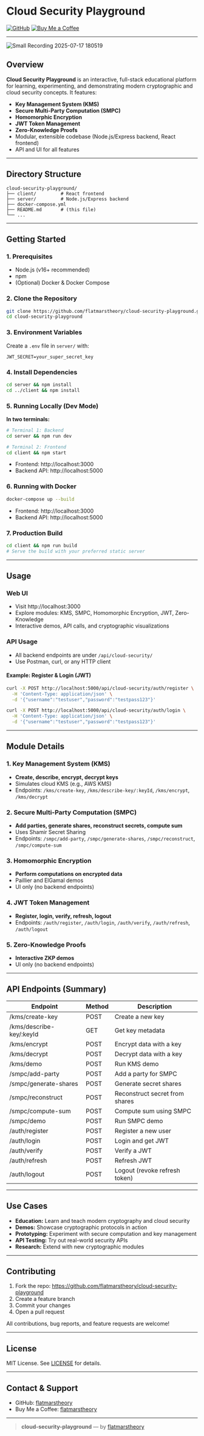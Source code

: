 # Cloud Security Playground

[![GitHub](https://img.shields.io/github/stars/flatmarstheory/cloud-security-playground?style=social)](https://github.com/flatmarstheory/cloud-security-playground)
[![Buy Me a Coffee](https://img.shields.io/badge/Buy%20Me%20A%20Coffee-flatmarstheory-yellow?logo=buy-me-a-coffee)](https://www.buymeacoffee.com/flatmarstheory)

---

![Small Recording 2025-07-17 180519](https://github.com/user-attachments/assets/e8721b56-5ed6-4dba-a47b-e88b3a7ae15c)


## Overview

**Cloud Security Playground** is an interactive, full-stack educational platform for learning, experimenting, and demonstrating modern cryptographic and cloud security concepts. It features:

- **Key Management System (KMS)**
- **Secure Multi-Party Computation (SMPC)**
- **Homomorphic Encryption**
- **JWT Token Management**
- **Zero-Knowledge Proofs**
- Modular, extensible codebase (Node.js/Express backend, React frontend)
- API and UI for all features

---

## Directory Structure

```
cloud-security-playground/
├── client/         # React frontend
├── server/         # Node.js/Express backend
├── docker-compose.yml
├── README.md       # (this file)
└── ...
```

---

## Getting Started

### 1. Prerequisites
- Node.js (v16+ recommended)
- npm
- (Optional) Docker & Docker Compose

### 2. Clone the Repository
```bash
git clone https://github.com/flatmarstheory/cloud-security-playground.git
cd cloud-security-playground
```

### 3. Environment Variables
Create a `.env` file in `server/` with:
```
JWT_SECRET=your_super_secret_key
```

### 4. Install Dependencies
```bash
cd server && npm install
cd ../client && npm install
```

### 5. Running Locally (Dev Mode)
**In two terminals:**
```bash
# Terminal 1: Backend
cd server && npm run dev

# Terminal 2: Frontend
cd client && npm start
```
- Frontend: http://localhost:3000
- Backend API: http://localhost:5000

### 6. Running with Docker
```bash
docker-compose up --build
```
- Frontend: http://localhost:3000
- Backend API: http://localhost:5000

### 7. Production Build
```bash
cd client && npm run build
# Serve the build with your preferred static server
```

---

## Usage

### Web UI
- Visit http://localhost:3000
- Explore modules: KMS, SMPC, Homomorphic Encryption, JWT, Zero-Knowledge
- Interactive demos, API calls, and cryptographic visualizations

### API Usage
- All backend endpoints are under `/api/cloud-security/`
- Use Postman, curl, or any HTTP client

#### Example: Register & Login (JWT)
```bash
curl -X POST http://localhost:5000/api/cloud-security/auth/register \
  -H 'Content-Type: application/json' \
  -d '{"username":"testuser","password":"testpass123"}'

curl -X POST http://localhost:5000/api/cloud-security/auth/login \
  -H 'Content-Type: application/json' \
  -d '{"username":"testuser","password":"testpass123"}'
```

---

## Module Details

### 1. Key Management System (KMS)
- **Create, describe, encrypt, decrypt keys**
- Simulates cloud KMS (e.g., AWS KMS)
- Endpoints: `/kms/create-key`, `/kms/describe-key/:keyId`, `/kms/encrypt`, `/kms/decrypt`

### 2. Secure Multi-Party Computation (SMPC)
- **Add parties, generate shares, reconstruct secrets, compute sum**
- Uses Shamir Secret Sharing
- Endpoints: `/smpc/add-party`, `/smpc/generate-shares`, `/smpc/reconstruct`, `/smpc/compute-sum`

### 3. Homomorphic Encryption
- **Perform computations on encrypted data**
- Paillier and ElGamal demos
- UI only (no backend endpoints)

### 4. JWT Token Management
- **Register, login, verify, refresh, logout**
- Endpoints: `/auth/register`, `/auth/login`, `/auth/verify`, `/auth/refresh`, `/auth/logout`

### 5. Zero-Knowledge Proofs
- **Interactive ZKP demos**
- UI only (no backend endpoints)

---

## API Endpoints (Summary)

| Endpoint                        | Method | Description                       |
|---------------------------------|--------|-----------------------------------|
| /kms/create-key                 | POST   | Create a new key                  |
| /kms/describe-key/:keyId        | GET    | Get key metadata                  |
| /kms/encrypt                    | POST   | Encrypt data with a key           |
| /kms/decrypt                    | POST   | Decrypt data with a key           |
| /kms/demo                       | POST   | Run KMS demo                      |
| /smpc/add-party                 | POST   | Add a party for SMPC              |
| /smpc/generate-shares           | POST   | Generate secret shares            |
| /smpc/reconstruct               | POST   | Reconstruct secret from shares    |
| /smpc/compute-sum               | POST   | Compute sum using SMPC            |
| /smpc/demo                      | POST   | Run SMPC demo                     |
| /auth/register                  | POST   | Register a new user               |
| /auth/login                     | POST   | Login and get JWT                 |
| /auth/verify                    | POST   | Verify a JWT                      |
| /auth/refresh                   | POST   | Refresh JWT                       |
| /auth/logout                    | POST   | Logout (revoke refresh token)     |

---

## Use Cases
- **Education:** Learn and teach modern cryptography and cloud security
- **Demos:** Showcase cryptographic protocols in action
- **Prototyping:** Experiment with secure computation and key management
- **API Testing:** Try out real-world security APIs
- **Research:** Extend with new cryptographic modules

---

## Contributing

1. Fork the repo: https://github.com/flatmarstheory/cloud-security-playground
2. Create a feature branch
3. Commit your changes
4. Open a pull request

All contributions, bug reports, and feature requests are welcome!

---

## License

MIT License. See [LICENSE](LICENSE) for details.

---

## Contact & Support

- GitHub: [flatmarstheory](https://github.com/flatmarstheory)
- Buy Me a Coffee: [flatmarstheory](https://www.buymeacoffee.com/flatmarstheory)

---

> **cloud-security-playground** — by [flatmarstheory](https://github.com/flatmarstheory) 
